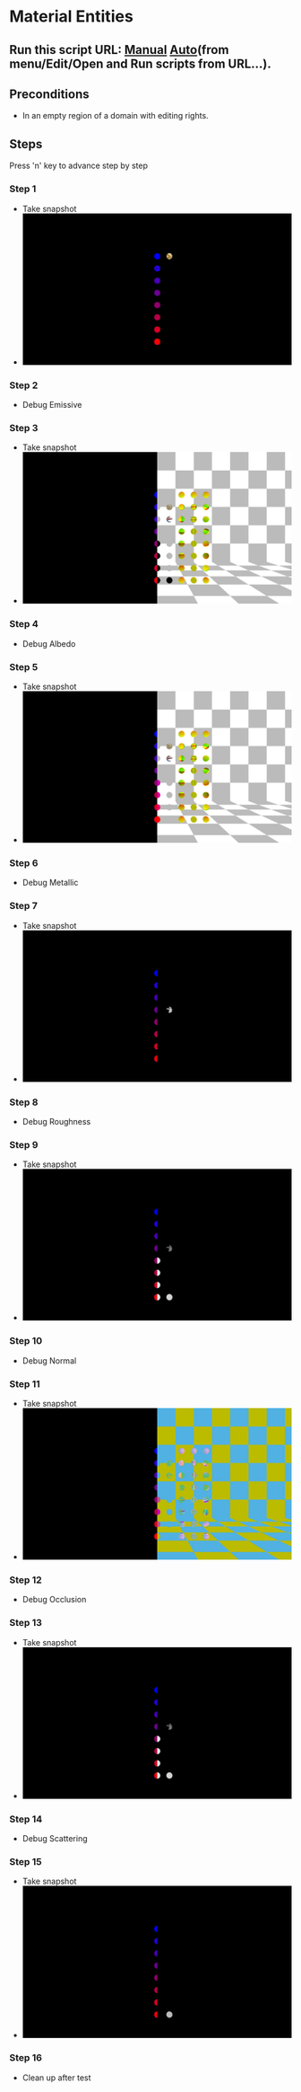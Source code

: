 # Material Entities
## Run this script URL: [Manual](./test.js?raw=true)   [Auto](./testAuto.js?raw=true)(from menu/Edit/Open and Run scripts from URL...).

## Preconditions
- In an empty region of a domain with editing rights.

## Steps
Press 'n' key to advance step by step

### Step 1
- Take snapshot
- ![](./ExpectedImage_00000.png)
### Step 2
- Debug Emissive
### Step 3
- Take snapshot
- ![](./ExpectedImage_00001.png)
### Step 4
- Debug Albedo
### Step 5
- Take snapshot
- ![](./ExpectedImage_00002.png)
### Step 6
- Debug Metallic
### Step 7
- Take snapshot
- ![](./ExpectedImage_00003.png)
### Step 8
- Debug Roughness
### Step 9
- Take snapshot
- ![](./ExpectedImage_00004.png)
### Step 10
- Debug Normal
### Step 11
- Take snapshot
- ![](./ExpectedImage_00005.png)
### Step 12
- Debug Occlusion
### Step 13
- Take snapshot
- ![](./ExpectedImage_00006.png)
### Step 14
- Debug Scattering
### Step 15
- Take snapshot
- ![](./ExpectedImage_00007.png)
### Step 16
- Clean up after test
